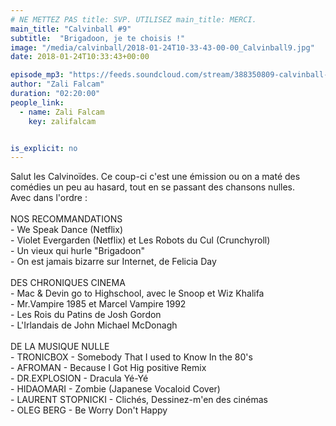 ```yaml
---
# NE METTEZ PAS title: SVP. UTILISEZ main_title: MERCI.
main_title: "Calvinball #9"
subtitle:  "Brigadoon, je te choisis !"
image: "/media/calvinball/2018-01-24T10-33-43-00-00_Calvinball9.jpg"
date: 2018-01-24T10:33:43+00:00

episode_mp3: "https://feeds.soundcloud.com/stream/388350809-calvinball-radio-calvinball-9-brigadoon-je-te-choisis.mp3"
author: "Zali Falcam"
duration: "02:20:00"
people_link: 
  - name: Zali Falcam
    key: zalifalcam


is_explicit: no
---
```


<PodcastHeader/>

<!-- ECRIRE LA DESCRIPTION DE L'EPISODE SOUS CETTE LIGNE -->
Salut les Calvinoïdes. Ce coup-ci c'est une émission ou on a maté des comédies un peu au hasard, tout en se passant des chansons nulles. <br>Avec dans l'ordre : <br><br>NOS RECOMMANDATIONS<br>- We Speak Dance (Netflix)<br>- Violet Evergarden (Netflix) et Les Robots du Cul (Crunchyroll)<br>- Un vieux qui hurle "Brigadoon"<br>- On est jamais bizarre sur Internet, de Felicia Day<br><br>DES CHRONIQUES CINEMA<br>- Mac &amp; Devin go to Highschool, avec le Snoop et Wiz Khalifa<br>- Mr.Vampire 1985 et Marcel Vampire 1992<br>- Les Rois du Patins de Josh Gordon<br>- L'Irlandais de John Michael McDonagh<br><br>DE LA MUSIQUE NULLE<br>- TRONICBOX - Somebody That I used to Know In the 80's<br>- AFROMAN - Because I Got Hig positive Remix<br>- DR.EXPLOSION - Dracula Yé-Yé<br>- HIDAOMARI - Zombie (Japanese Vocaloid Cover)<br>- LAURENT STOPNICKI - Clichés, Dessinez-m'en des cinémas<br>- OLEG BERG - Be Worry Don't Happy

